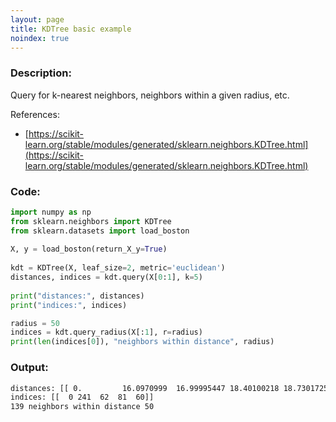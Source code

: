 ```yaml
---
layout: page
title: KDTree basic example
noindex: true
---
```



### Description:
Query for k-nearest neighbors, neighbors within a given radius, etc.

References:
- [https://scikit-learn.org/stable/modules/generated/sklearn.neighbors.KDTree.html](https://scikit-learn.org/stable/modules/generated/sklearn.neighbors.KDTree.html)


### Code:
```python
import numpy as np 
from sklearn.neighbors import KDTree 
from sklearn.datasets import load_boston 
 
X, y = load_boston(return_X_y=True) 
 
kdt = KDTree(X, leaf_size=2, metric='euclidean') 
distances, indices = kdt.query(X[0:1], k=5) 
 
print("distances:", distances) 
print("indices:", indices) 

radius = 50
indices = kdt.query_radius(X[:1], r=radius)
print(len(indices[0]), "neighbors within distance", radius)
```


### Output:
```bash
distances: [[ 0.         16.0970999  16.99995447 18.40100218 18.73017253]]
indices: [[  0 241  62  81  60]]
139 neighbors within distance 50
```


